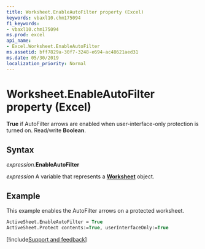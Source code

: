 ```yaml
---
title: Worksheet.EnableAutoFilter property (Excel)
keywords: vbaxl10.chm175094
f1_keywords:
- vbaxl10.chm175094
ms.prod: excel
api_name:
- Excel.Worksheet.EnableAutoFilter
ms.assetid: bff7829a-30f7-3248-e694-ac48621aed31
ms.date: 05/30/2019
localization_priority: Normal
---
```



# Worksheet.EnableAutoFilter property (Excel)

**True** if AutoFilter arrows are enabled when user-interface-only protection is turned on. Read/write **Boolean**.


## Syntax

_expression_.**EnableAutoFilter**

_expression_ A variable that represents a **[Worksheet](Excel.Worksheet.md)** object.


## Example

This example enables the AutoFilter arrows on a protected worksheet.

```vb
ActiveSheet.EnableAutoFilter = True 
ActiveSheet.Protect contents:=True, userInterfaceOnly:=True
```




[!include[Support and feedback](~/includes/feedback-boilerplate.md)]